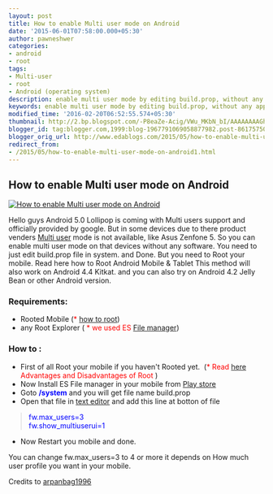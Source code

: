 ```yaml
---
layout: post
title: How to enable Multi user mode on Android
date: '2015-06-01T07:58:00.000+05:30'
author: pawneshwer
categories:
- android
- root
tags:
- Multi-user
- root
- Android (operating system)
description: enable multi user mode by editing build.prop, without any app, create multiple profile on android, enable guest mode on android mobile. supports on all
keywords: enable multi user mode by editing build.prop, without any app, create multiple profile on android, enable guest mode on android mobile. supports on all
modified_time: '2016-02-20T06:52:55.574+05:30'
thumbnail: http://2.bp.blogspot.com/-P8eaZe-Acig/VWu_MKbN_bI/AAAAAAAAGhc/O6-Xpw8FcDo/s72-c/1.jpg
blogger_id: tag:blogger.com,1999:blog-1967791069058877982.post-8617575011139701742
blogger_orig_url: http://www.edablogs.com/2015/05/how-to-enable-multi-user-mode-on-android1.html
redirect_from:
- /2015/05/how-to-enable-multi-user-mode-on-android1.html
---
```


## How to enable Multi user mode on Android

[![How to enable Multi user mode on Android](http://2.bp.blogspot.com/-P8eaZe-Acig/VWu_MKbN_bI/AAAAAAAAGhc/O6-Xpw8FcDo/s1600/1.jpg "How to enable Multi user mode on Android")](http://2.bp.blogspot.com/-P8eaZe-Acig/VWu_MKbN_bI/AAAAAAAAGhc/O6-Xpw8FcDo/s1600/1.jpg)

Hello guys Android 5.0 Lollipop is coming with Multi users support and officially provided by google. But in some devices due to there product venders [Multi user](http://en.wikipedia.org/wiki/Multi-user "Multi-user") mode is not available, like Asus Zenfone 5\. So you can enable multi user mode on that devices without any software. You need to just edit build.prop file in system. and Done. But you need to Root your mobile. Read here how to Root Android Mobile & Tablet This method will also work on Android 4.4 Kitkat. and you can also try on Android 4.2 Jelly Bean or other Android version.  

### Requirements:

*   Rooted Mobile (<span style="color: red;">*</span> [how to root](http://www.edablogs.com/2015/02/what-is-root-advantages-and.html))
*   any Root Explorer ( <span style="color: red;">* we used ES</span> [File manager](http://en.wikipedia.org/wiki/File_manager "File manager"))

### How to :

*   First of all Root your mobile if you haven't Rooted yet.  (<span style="color: red;">* Read [here](http://www.xdablogs.com/2015/02/what-is-root-advantages-and.html) Advantages and Disadvantages of Root</span> )
*   Now Install ES File manager in your mobile from [Play store](https://play.google.com/store/apps/details?id=com.estrongs.android.pop&hl=en "ES File manager")
*   Goto **<span style="color: blue;">/system</span>** and you will get file name build.prop
*   Open that file in [text editor](http://en.wikipedia.org/wiki/Text_editor "Text editor") and add this line at botton of file

> <span style="color: blue;">fw.max_users=3</span>  
> <span style="color: blue;">fw.show_multiuserui=1</span>

[](http://2.bp.blogspot.com/-2qHsNGTMRTs/VWu_On1_lrI/AAAAAAAAGh4/h286i8wEkz0/s1600/Screenshot_2015-03-26-18-12-25.png)

*   Now Restart you mobile and done.

You can change fw.max_users=3 to 4 or more it depends on How much user profile you want in your mobile.  

[](http://3.bp.blogspot.com/-5n5I7ujhfm0/VWu_Mfgx2sI/AAAAAAAAGhg/hh7nf0OfAWk/s1600/Screenshot_2015-03-26-17-45-33.png)[](http://2.bp.blogspot.com/-XBISUaVamsE/VWu_M0Dk_cI/AAAAAAAAGho/U7Mk3xrQfEY/s1600/Screenshot_2015-03-26-18-05-55.png)

[](http://4.bp.blogspot.com/-KGBtROlVnPs/VWu_OYFBPWI/AAAAAAAAGh0/8tDDrmDKMLw/s1600/Screenshot_2015-03-26-18-06-23.png)

Credits to [arpanbag1996](http://forum.xda-developers.com/member.php?s=c4796d11de17e65b7deaba774d6bc4c5&u=6200498)